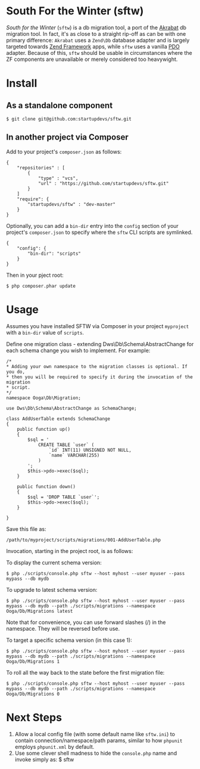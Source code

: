 South For the Winter (sftw)
===========================

*South for the Winter* (`sftw`) is a db migration tool, a port of the
[Akrabat](https://github.com/akrabat/Akrabat) db migration tool. In fact, it's as close
to a straight rip-off as can be with one primary difference: `Akrabat` uses a 
`Zend\Db` database adapter and is largely targeted towards 
[Zend Framework](http://framework.zend.com/) apps, while `sftw` uses a vanilla 
[PDO](http://www.php.net/manual/en/book.pdo.php) adapter. Because of this, `sftw` 
should be usable in circumstances where the ZF components are unavailable or 
merely considered too heavywight.

Install
=======

As a standalone component
-------------------------

```
$ git clone git@github.com:startupdevs/sftw.git
```

In another project via Composer
-------------------------------

Add to your project's `composer.json` as follows:
```
{
	"repositories" : [
		{
			"type" : "vcs",
			"url" : "https://github.com/startupdevs/sftw.git"
		}
	]
	"require": {
		"startupdevs/sftw" : "dev-master"
	}
}
```

Optionally, you can add a `bin-dir` entry into the `config` section of your 
project's `composer.json` to specify where the `sftw` CLI scripts are symlinked.

```
{
    "config": {
        "bin-dir": "scripts"
    }	
}
```

Then in your pject root:

	$ php composer.phar update

Usage
=====

Assumes you have installed SFTW via Composer in your project `myproject` with a `bin-dir`
value of `scripts`.

Define one migration class - extending Dws\Db\Schema\AbstractChange for each schema 
change you wish to implement. For example:

```
/*
* Adding your own namespace to the migration classes is optional. If you do,
* then you will be required to specify it during the invocation of the migration
* script.
*/
namespace Ooga\Db\Migration;

use Dws\Db\Schema\AbstractChange as SchemaChange;

class AddUserTable extends SchemaChange
{
	public function up()
	{
		$sql = '
			CREATE TABLE `user` (
				`id` INT(11) UNSIGNED NOT NULL,
				`name` VARCHAR(255)
			)
		';
		$this->pdo->exec($sql);	
	}

	public function down()
	{
		$sql = 'DROP TABLE `user`';
		$this->pdo->exec($sql);
	}

}
```

Save this file as:

	/path/to/myproject/scripts/migrations/001-AddUserTable.php

Invocation, starting in the project root, is as follows:

To display the current schema version:

    $ php ./scripts/console.php sftw --host myhost --user myuser --pass mypass --db mydb

To upgrade to latest schema version:

    $ php ./scripts/console.php sftw --host myhost --user myuser --pass mypass --db mydb --path ./scripts/migrations --namespace Ooga/Db/Migrations latest

Note that for convenience, you can use forward slashes (/) in the namespace. They will be reversed before use.

To target a specific schema version (in this case 1):

    $ php ./scripts/console.php sftw --host myhost --user myuser --pass mypass --db mydb --path ./scripts/migrations --namespace Ooga/Db/Migrations 1

To roll all the way back to the state before the first migration file:

    $ php ./scripts/console.php sftw --host myhost --user myuser --pass mypass --db mydb --path ./scripts/migrations --namespace Ooga/Db/Migrations 0

Next Steps
==========

1. Allow a local config file (with some default name like `sftw.ini`) to contain 
connection/namespace/path params, similar to how `phpunit` employs `phpunit.xml` 
by default.
2. Use some clever shell madness to hide the `console.php` name and invoke simply as:
	$ sftw <params> <args>
